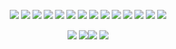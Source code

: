 <div align="center"><br><a href="https://hyper.is/"><img src="https://img.shields.io/badge/Hyper-862931?style=flat&logo=hyper&logoColor=hsl(351,81%,11%)&color=hsl(11,32%,87%)"></a> <a href="https://git-scm.com/docs"><img src="https://img.shields.io/badge/Git-862931?style=flat&logo=git&logoColor=hsl(351,81%,11%)&color=hsl(11,32%,87%)"></a> <a href="https://p5js.org/reference"><img src="https://img.shields.io/badge/p5.js-862931?style=flat&logo=p5.js&logoColor=hsl(351,81%,11%)&color=hsl(11,32%,87%)"></a> <a href="https://threejs.org/docs"><img src="https://img.shields.io/badge/ThreeJS-862931?style=flat&logo=three.js&logoColor=hsl(351,81%,11%)&color=hsl(11,32%,87%)"></a> <a href="https://hono.dev/top"><img src="https://img.shields.io/badge/Hono-862931?style=flat&logo=hono&logoColor=hsl(351,81%,11%)&color=hsl(11,32%,87%)"></a> <a href="https://preactjs.com/guide/v10/api-reference"><img src="https://img.shields.io/badge/Preact-862931?style=flat&logo=preact&logoColor=hsl(351,81%,11%)&color=hsl(11,32%,87%)"></a> <a href="https://deno.land/api@latest"><img src="https://img.shields.io/badge/Deno-862931?&style=flat&logo=deno&logoColor=hsl(351,81%,11%)&color=hsl(11,32%,87%)"></a> <a href="https://devdocs.io/javascript"><img src="https://img.shields.io/badge/JavaScript-862931?style=flat&logo=javascript&logoColor=hsl(351,81%,11%)&color=hsl(11,32%,87%)"></a> <a href="https://devdocs.io/typescript"><img src="https://img.shields.io/badge/TypeScript-862931?style=flat&logo=typescript&logoColor=hsl(351,81%,11%)&color=hsl(11,32%,87%)"></a> <a href="https://kotlinlang.org/docs"><img src="https://img.shields.io/badge/Kotlin-862931?style=flat&logo=kotlin&logoColor=hsl(351,81%,11%)&color=hsl(11,32%,87%)"></a> <a href="https://devdocs.io/openjdk~21"><img src="https://img.shields.io/badge/Java-862931?style=flat&logo=openjdk&logoColor=hsl(351,81%,11%)&color=hsl(11,32%,87%)"></a> <a href="https://devdocs.io/html"><img src="https://img.shields.io/badge/HTML-862931?style=flat&logo=html5&logoColor=hsl(351,81%,11%)&color=hsl(11,32%,87%)"></a> <a href="https://devdocs.io/css"><img src="https://img.shields.io/badge/CSS-862931?style=flat&logo=css3&logoColor=hsl(351,81%,11%)&color=hsl(11,32%,87%)"></a> <a href="https://tailwindcss.com/docs"><img src="https://img.shields.io/badge/Tailwind_CSS-862931?style=flat&logo=tailwind-css&logoColor=hsl(351,81%,11%)&color=hsl(11,32%,87%)"></a><section><br><a href="https://ktortolini.github.io/random-cards/"><img src="https://github-readme-stats.vercel.app/api/pin/?username=ktortolini&repo=random-cards&show_owner=true&theme=rose"></a> <a href="https://my-coding-trainer-project-cbcb611cb5b8.herokuapp.com/"><img src="https://github-readme-stats.vercel.app/api/pin/?username=ktortolini&repo=coding-trainer&show_owner=true&theme=rose"></a><a href="https://interactive-rose.deno.dev"><img src="https://github-readme-stats.vercel.app/api/pin/?username=ktortolini&repo=interactive-rose&show_owner=true&theme=rose"></a> <a href="https://gist.github.com/ktortolini/3248325b3cfa0a942c2bd67c819966f1"><img src="https://github-readme-stats.vercel.app/api/pin/?username=ktortolini&repo=modeling-shapes&show_owner=true&theme=rose"></a></section></div>
